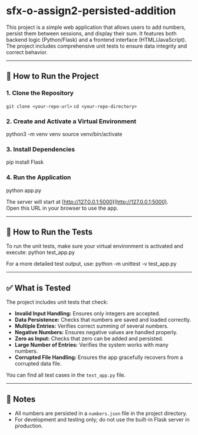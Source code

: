 # sfx-o-assign2-persisted-addition

This project is a simple web application that allows users to add numbers, persist them between sessions, and display their sum. It features both backend logic (Python/Flask) and a frontend interface (HTML/JavaScript). The project includes comprehensive unit tests to ensure data integrity and correct behavior.

---

## 🚀 How to Run the Project

### 1. Clone the Repository

`git clone <your-repo-url>`
`cd <your-repo-directory>`

### 2. Create and Activate a Virtual Environment

python3 -m venv venv
source venv/bin/activate

### 3. Install Dependencies

pip install Flask

### 4. Run the Application

python app.py

The server will start at [http://127.0.0.1:5000](http://127.0.0.1:5000).  
Open this URL in your browser to use the app.

---

## 🧪 How to Run the Tests

To run the unit tests, make sure your virtual environment is activated and execute:
python test_app.py

For a more detailed test output, use:
python -m unittest -v test_app.py

---

## ✅ What is Tested

The project includes unit tests that check:

- **Invalid Input Handling:** Ensures only integers are accepted.
- **Data Persistence:** Checks that numbers are saved and loaded correctly.
- **Multiple Entries:** Verifies correct summing of several numbers.
- **Negative Numbers:** Ensures negative values are handled properly.
- **Zero as Input:** Checks that zero can be added and persisted.
- **Large Number of Entries:** Verifies the system works with many numbers.
- **Corrupted File Handling:** Ensures the app gracefully recovers from a corrupted data file.

You can find all test cases in the `test_app.py` file.

---

## 📝 Notes

- All numbers are persisted in a `numbers.json` file in the project directory.
- For development and testing only; do not use the built-in Flask server in production.
